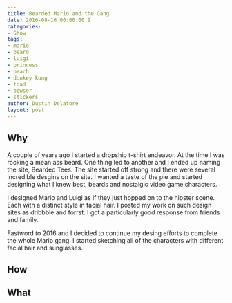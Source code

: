 ```yaml
---
title: Bearded Mario and the Gang
date: 2016-08-16 00:00:00 Z
categories:
- Show
tags:
- mario
- beard
- luigi
- princess
- peach
- donkey kong
- toad
- bowser
- stickers
author: Dustin Delatore
layout: post
---
```


## Why
A couple of years ago I started a dropship t-shirt endeavor. At the time I was rocking a mean ass beard. One thing led to another and I ended up naming the site, Bearded Tees. The site started off strong and there were several incredible desgins on the site. I wanted a taste of the pie and started designing what I knew best, beards and nostalgic video game characters.

I designed Mario and Luigi as if they just hopped on to the hipster scene. Each with a distinct style in facial hair. I posted my work on such design sites as dribbble and forrst. I got a particularly good response from friends and family.

Fastword to 2016 and I decided to continue my desing efforts to complete the whole Mario gang. I started sketching all of the characters with different facial hair and sunglasses.
## How
## What